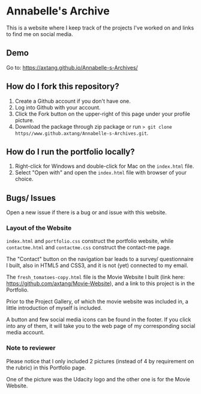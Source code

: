 # Annabelle's Archive
This is a website where I keep track of the projects I've worked on and links to find me on social media.

## Demo
Go to: https://axtang.github.io/Annabelle-s-Archives/

## How do I fork this repository?
1. Create a Github account if you don't have one.
2. Log into Github with your account.
3. Click the Fork button on the upper-right of this page under your profile picture.
4. Download the package through zip package 
 or run `> git clone https//www.github.axtang/Annabelle-s-Archives.git`.

## How do I run the portfolio locally?
1. Right-click for Windows and double-click for Mac on the `index.html` file.
2. Select "Open with" and open the `index.html` file with browser of your choice.

## Bugs/ Issues
Open a new issue if there is a bug or and issue with this website.

### Layout of the Website
`index.html` and `portfolio.css` construct the portfolio website, while `contactme.html` and `contactme.css` construct the contact-me page. 

The "Contact" button on the navigation bar leads to a survey/ questionnaire I built, also in HTML5 and CSS3, and it is not (yet) connected to my email. 

The `fresh_tomatoes-copy.html` file is the Movie Website I built (link here: https://github.com/axtang/Movie-Website), and a link to this project is in the Portfolio.

Prior to the Project Gallery, of which the movie website was included in, a little introduction of myself is included.

A button and few social media icons can be found in the footer. If you click into any of them, it will take you to the web page of my corresponding social media account.

### Note to reviewer
Please notice that I only included 2 pictures (instead of 4 by requirement on the rubric) in this Portfolio page. 

One of the picture was the Udacity logo and the other one is for the Movie Website. 




